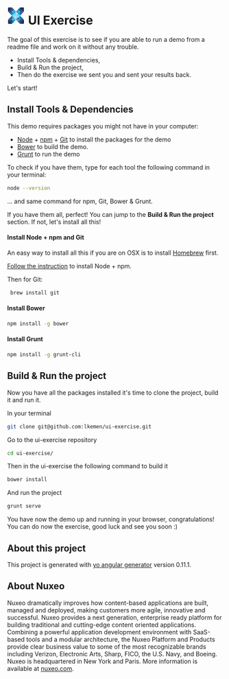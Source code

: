 # ![nuxeo](app/images/nuxeo_logo.png) UI Exercise
The goal of this exercise is to see if you are able to run a demo from a readme file and work on it without any trouble.

* Install Tools & dependencies,
* Build & Run the project,
* Then do the exercise we sent you and sent your results back.

Let's start!

## Install Tools & Dependencies

This demo requires packages you might not have in your computer: 

* [Node](https://docs.npmjs.com/getting-started/installing-node) + [npm]() + [Git]() to install the packages for the demo
* [Bower](http://bower.io/) to build the demo.
* [Grunt](http://gruntjs.com/) to run the demo

To check if you have them, type for each tool the following command in your terminal:

```sh
node --version
```

... and same command for npm, Git, Bower & Grunt.

If you have them all, perfect! You can jump to the **Build & Run the project** section.
If not, let's install all this!

#### Install Node + npm and Git
An easy way to install all this if you are on OSX is to install [Homebrew](http://brew.sh/) first.

[Follow the instruction](https://changelog.com/install-node-js-with-homebrew-on-os-x/) to install Node + npm.

Then for Git:

```sh
 brew install git
```

#### Install Bower
```sh
npm install -g bower
```

#### Install Grunt
```sh
npm install -g grunt-cli
```

## Build & Run the project
Now you have all the packages installed it's time to clone the project, build it and run it.

In your terminal

```sh
git clone git@github.com:lkemen/ui-exercise.git
```

Go to the ui-exercise repository

```sh
cd ui-exercise/
```

Then in the ui-exercise the following command to build it

```sh
bower install
```

And run the project

```sh
grunt serve
```

You have now the demo up and running in your browser, congratulations!
You can do now the exercise, good luck and see you soon :)


## About this project

This project is generated with [yo angular generator](https://github.com/yeoman/generator-angular)
version 0.11.1.

## About Nuxeo

Nuxeo dramatically improves how content-based applications are built, managed and deployed, making customers more agile, innovative and successful. Nuxeo provides a next generation, enterprise ready platform for building traditional and cutting-edge content oriented applications. Combining a powerful application development environment with SaaS-based tools and a modular architecture, the Nuxeo Platform and Products provide clear business value to some of the most recognizable brands including Verizon, Electronic Arts, Sharp, FICO, the U.S. Navy, and Boeing. Nuxeo is headquartered in New York and Paris. More information is available at [nuxeo.com](http://nuxeo.com).
